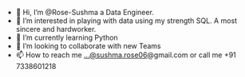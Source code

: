 - 👋 Hi, I’m @Rose-Sushma a Data Engineer.
- 👀 I’m interested in playing with data using my strength SQL. A most sincere and hardworker.
- 🌱 I’m currently learning Python
- 💞️ I’m looking to collaborate with new Teams
- 📫 How to reach me ...@sushma.rose06@gmail.com or call me +91 7338601218

<!---
Rose-Sushma/Rose-Sushma is a ✨ special ✨ repository because its `README.md` (this file) appears on your GitHub profile.
You can click the Preview link to take a look at your changes.
--->

